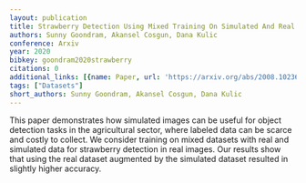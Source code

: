 ```yaml
---
layout: publication
title: Strawberry Detection Using Mixed Training On Simulated And Real Data
authors: Sunny Goondram, Akansel Cosgun, Dana Kulic
conference: Arxiv
year: 2020
bibkey: goondram2020strawberry
citations: 0
additional_links: [{name: Paper, url: 'https://arxiv.org/abs/2008.10236'}]
tags: ["Datasets"]
short_authors: Sunny Goondram, Akansel Cosgun, Dana Kulic
---
```

This paper demonstrates how simulated images can be useful for object
detection tasks in the agricultural sector, where labeled data can be scarce
and costly to collect. We consider training on mixed datasets with real and
simulated data for strawberry detection in real images. Our results show that
using the real dataset augmented by the simulated dataset resulted in slightly
higher accuracy.